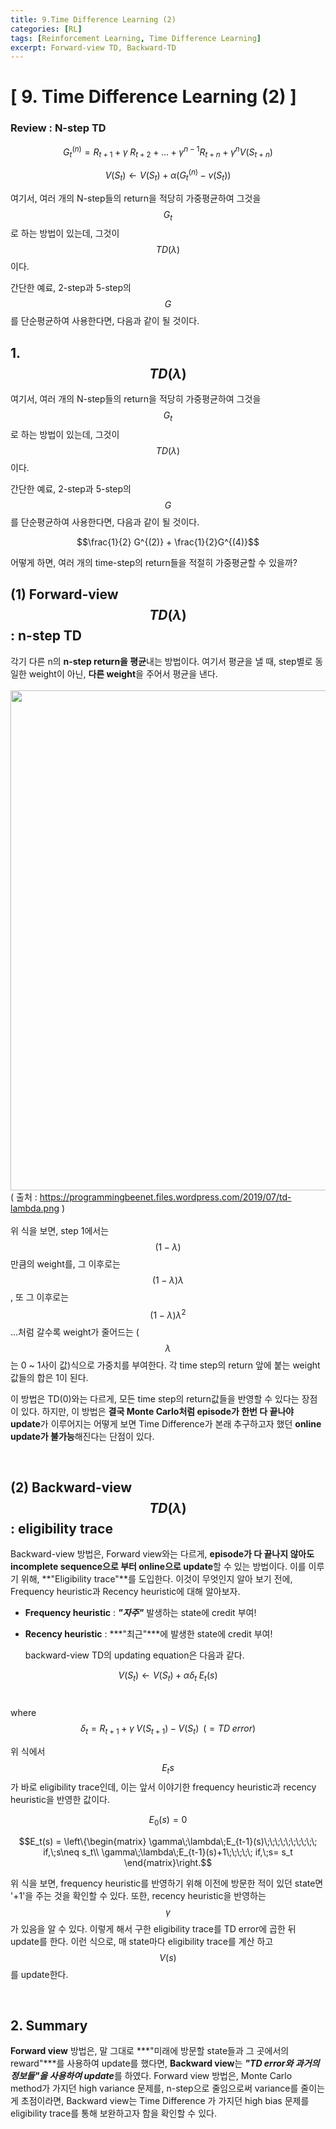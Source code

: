 ```yaml
---
title: 9.Time Difference Learning (2)
categories: [RL]
tags: [Reinforcement Learning, Time Difference Learning]
excerpt: Forward-view TD, Backward-TD
---
```

<script src="https://cdn.mathjax.org/mathjax/latest/MathJax.js?config=TeX-AMS-MML_HTMLorMML" type="text/javascript"></script>

# [ 9. Time Difference Learning (2) ]

### Review :  **N-step TD**

$$G_t^{(n)} = R_{t+1} + \gamma \; R_{t+2} + ... + \gamma^{n-1}R_{t+n} + \gamma^n V(S_{t+n})$$

$$V(S_t) \leftarrow V(S_t) + \alpha (G_t^{(n)}- v(S_t))$$



여기서, 여러 개의 N-step들의 return을 적당히 가중평균하여 그것을 $$G_t$$로 하는 방법이 있는데, 그것이 $$TD(\lambda)$$이다.

간단한 예료, 2-step과 5-step의 $$G$$를 단순평균하여 사용한다면, 다음과 같이 될 것이다.



## 1. $$TD(\lambda)$$

여기서, 여러 개의 N-step들의 return을 적당히 가중평균하여 그것을 $$G_t$$로 하는 방법이 있는데, 그것이 $$TD(\lambda)$$이다.

간단한 예료, 2-step과 5-step의 $$G$$를 단순평균하여 사용한다면, 다음과 같이 될 것이다.

$$\frac{1}{2} G^{(2)} + \frac{1}{2}G^{(4)}$$

어떻게 하면, 여러 개의 time-step의 return들을 적절히 가중평균할 수 있을까?



## (1) Forward-view $$TD(\lambda)$$ : n-step TD
각기 다른 n의 **n-step return을 평균**내는 방법이다. 여기서 평균을 낼 때, step별로 동일한 weight이 아닌, **다른 weight**을 주어서 평균을 낸다.
<br><br> 
<img src="https://programmingbeenet.files.wordpress.com/2019/07/td-lambda.png" width="800" /> <br>
( 출처 : https://programmingbeenet.files.wordpress.com/2019/07/td-lambda.png ) <br> <br>
위 식을 보면, step 1에서는 $$(1-\lambda)$$만큼의 weight를, 그 이후로는$$(1-\lambda)\lambda$$, 또 그 이후로는 $$(1-\lambda)\lambda^2$$...처럼 갈수록 weight가 줄어드는 ($$\lambda$$는 0 ~ 1사이 값)식으로 가중치를 부여한다. 각 time step의 return 앞에 붙는 weight 값들의 합은 1이 된다.

이 방법은 TD(0)와는 다르게, 모든 time step의 return값들을 반영할 수 있다는 장점이 있다. 하지만, 이 방법은 **결국 Monte Carlo처럼 episode가 한번 다 끝나야 update**가 이루어지는 어떻게 보면 Time Difference가 본래 추구하고자 했던 **online update가 불가능**해진다는 단점이 있다. 

<br>

## (2) Backward-view $$TD(\lambda)$$  : eligibility trace
Backward-view 방법은, Forward view와는 다르게, **episode가 다 끝나지 않아도 incomplete sequence으로 부터 online으로 update**할 수 있는 방법이다. 이를 이루기 위해, **"Eligibility trace"**를 도입한다. 이것이 무엇인지 알아 보기 전에, Frequency heuristic과 Recency heuristic에 대해 알아보자. 

- **Frequency heuristic** : ***"자주"*** 발생하는 state에 credit 부여!

- **Recency heuristic** : ***"최근"***에 발생한 state에 credit 부여!
  
  backward-view TD의 updating equation은 다음과 같다.



$$ V(S_t) \leftarrow V(S_t) + \alpha \delta_t\;E_t(s)$$ <br>

where $$\delta_t = R_{t+1}+\gamma\;V(S_{t+1}) - V(S_t) \;\;(= TD\; error)$$



위 식에서 $$E_t{s}$$가 바로 eligibility trace인데, 이는 앞서 이야기한 frequency heuristic과 recency heuristic을 반영한 값이다.

$$E_0(s) = 0$$

$$E_t(s) = \left\{\begin{matrix}
\gamma\;\lambda\;E_{t-1}(s)\;\;\;\;\;\;\;\;\;\; if,\;s\neq s_t\\ 
\gamma\;\lambda\;E_{t-1}(s)+1\;\;\;\;\; if,\;s= s_t
\end{matrix}\right.$$



위 식을 보면, frequency heuristic를 반영하기 위해 이전에 방문한 적이 있던 state면 '+1'을 주는 것을 확인할 수 있다. 또한, recency heuristic을 반영하는 $$\gamma$$ 가 있음을 알 수 있다. 이렇게 해서 구한 eligibility trace를 TD error에 곱한 뒤 update를 한다.  이런 식으로, 매 state마다 eligibility trace를 계산 하고 $$V(s)$$를 update한다.

<br>

## 2. Summary
**Forward view** 방법은, 말 그대로 ***"미래에 방문할 state들과 그 곳에서의 reward"***를 사용하여 update를 했다면, **Backward view**는 ***"TD error와 과거의 정보들"을 사용하여 update***를
하였다. Forward view 방법은, Monte Carlo method가 가지던 high variance 문제를, n-step으로 줄임으로써 variance를 줄이는게 초점이라면, Backward view는 Time Difference
가 가지던 high bias 문제를 eligibility trace를 통해 보완하고자 함을 확인할 수 있다.